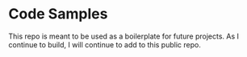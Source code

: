 # Code Samples

This repo is meant to be used as a boilerplate for future projects. As I continue to build, I will continue to add to this public repo.
